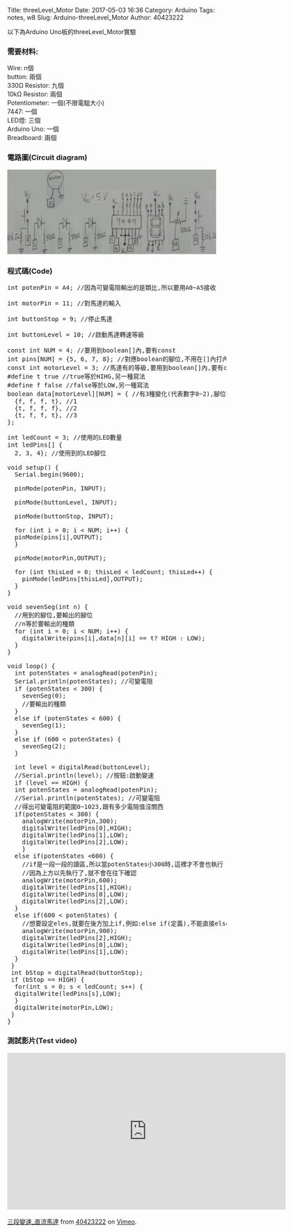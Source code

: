 Title: threeLevel_Motor
Date: 2017-05-03 16:36
Category: Arduino
Tags: notes, w8
Slug: Arduino-threeLevel_Motor
Author: 40423222

以下為Arduino Uno板的threeLevel_Motor實驗

<!-- PELICAN_END_SUMMARY -->

### 需要材料:
Wire: n個<br/>
button: 兩個<br/>
330Ω Resistor: 九個<br/>
10kΩ Resistor: 兩個<br/>
Potentiometer: 一個(不限電駔大小)<br/>
7447: 一個<br/>
LED燈: 三個<br/>
Arduino Uno: 一個<br/>
Breadboard: 兩個<br/>

### 電路圖(Circuit diagram)

<img src="./../data/Arduino/threeLevel_Motor/Circuit diagram.png" width="480" />

### 程式碼(Code)

<pre class="brush: python">
int potenPin = A4; //因為可變電阻輸出的是類比,所以要用A0~A5接收

int motorPin = 11; //對馬達的輸入

int buttonStop = 9; //停止馬達

int buttonLevel = 10; //啟動馬達轉速等級

const int NUM = 4; //要用到boolean[]內,要有const
int pins[NUM] = {5, 6, 7, 8}; //對應boolean的腳位,不用在[]內打內容???
const int motorLevel = 3; //馬達有的等級,要用到boolean[]內,要有const
#define t true //true等於HIHG,另一種寫法
#define f false //false等於LOW,另一種寫法
boolean data[motorLevel][NUM] = { //有3種變化(代表數字0~2),腳位有NUM個(4個輸出)
  {f, f, f, t}, //1
  {t, f, f, f}, //2
  {t, f, f, t}, //3
};

int ledCount = 3; //使用的LED數量
int ledPins[] {
  2, 3, 4}; //使用到的LED腳位

void setup() {
  Serial.begin(9600);

  pinMode(potenPin, INPUT);
  
  pinMode(buttonLevel, INPUT);

  pinMode(buttonStop, INPUT);
  
  for (int i = 0; i < NUM; i++) {
  pinMode(pins[i],OUTPUT);
  }

  pinMode(motorPin,OUTPUT);
  
  for (int thisLed = 0; thisLed < ledCount; thisLed++) {
    pinMode(ledPins[thisLed],OUTPUT);
  }
}

void sevenSeg(int n) {
  //用到的腳位,要輸出的腳位
  //n等於要輸出的種類
  for (int i = 0; i < NUM; i++) {
    digitalWrite(pins[i],data[n][i] == t? HIGH : LOW);
  }
}

void loop() {
  int potenStates = analogRead(potenPin);
  Serial.println(potenStates); //可變電阻
  if (potenStates < 300) {
    sevenSeg(0);
    //要輸出的種類
  }
  else if (potenStates < 600) {
    sevenSeg(1);
  }
  else if (600 < potenStates) {
    sevenSeg(2);
  }
  
  int level = digitalRead(buttonLevel);
  //Serial.println(level); //按鈕:啟動變速
  if (level == HIGH) {
  int potenStates = analogRead(potenPin);
  //Serial.println(potenStates); //可變電阻
  //得出可變電阻的範圍0~1023,跟有多少電阻值沒關西
  if(potenStates < 300) {
    analogWrite(motorPin,300);
    digitalWrite(ledPins[0],HIGH);
    digitalWrite(ledPins[1],LOW);
    digitalWrite(ledPins[2],LOW);
    }
  else if(potenStates <600) {
    //if是一段一段的讀區,所以當potenStates小300時,這裡才不會也執行
    //因為上方以先執行了,就不會在往下確認
    analogWrite(motorPin,600);
    digitalWrite(ledPins[1],HIGH);
    digitalWrite(ledPins[0],LOW);
    digitalWrite(ledPins[2],LOW);
  }
  else if(600 < potenStates) {
    //想要設定eles,就要在後方加上if,例如:else if(定義),不能直接else(定義)
    analogWrite(motorPin,900);
    digitalWrite(ledPins[2],HIGH);
    digitalWrite(ledPins[0],LOW);
    digitalWrite(ledPins[1],LOW);
  }
 }
 int bStop = digitalRead(buttonStop);
 if (bStop == HIGH) {
  for(int s = 0; s < ledCount; s++) {
  digitalWrite(ledPins[s],LOW);
  }
  digitalWrite(motorPin,LOW);
 }
}
</pre>

### 測試影片(Test video)

<iframe src="https://player.vimeo.com/video/215508472" width="640" height="360" frameborder="0" webkitallowfullscreen mozallowfullscreen allowfullscreen></iframe> <p><a href="https://vimeo.com/215508472">三段變速_直流馬達</a> from <a href="https://vimeo.com/user57795652">40423222</a> on <a href="https://vimeo.com">Vimeo</a>.</p>
